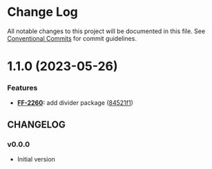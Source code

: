 # Change Log

All notable changes to this project will be documented in this file.
See [Conventional Commits](https://conventionalcommits.org) for commit guidelines.

# 1.1.0 (2023-05-26)


### Features

* **[FF-2260](https://jira.sbercloud.tech/browse/FF-2260):** add divider package ([84521f1](https://git.sbercloud.tech/sbercloud-ui/tokens-design-system/snack-uikit/commits/84521f1b055dbbdde5f3467e8fa0e5b3b6ff23d1))





## CHANGELOG

### v0.0.0

- Initial version
